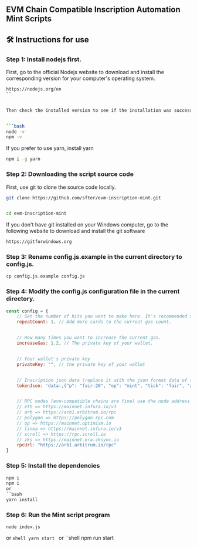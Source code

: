 ## EVM Chain Compatible Inscription Automation Mint Scripts


## 🛠 Instructions for use


### Step 1: Install nodejs first.


First, go to the official Nodejs website to download and install the corresponding version for your computer's operating system.


```bash
https://nodejs.org/en
``


Then check the installed version to see if the installation was successful.


```bash
node -v
npm -v
```


If you prefer to use yarn, install yarn
```bash
npm i -g yarn
```


### Step 2: Downloading the script source code
First, use git to clone the source code locally.
```bash
git clone https://github.com/sfter/evm-inscription-mint.git


cd evm-inscription-mint
```
If you don't have git installed on your Windows computer, go to the following website to download and install the git software
```bash
https://gitforwindows.org
```


### Step 3: Rename config.js.example in the current directory to config.js.
```bash
cp config.js.example config.js
```


### Step 4: Modify the config.js configuration file in the current directory.
```javascript
const config = {
    // Set the number of hits you want to make here. It's recommended that you don't make more than 50 hits at a time, or else you'll be unlinked.
    repeatCount: 1, // Add more cards to the current gas count.


    // How many times you want to increase the current gas.
    increaseGas: 1.2, // The private key of your wallet.


    // Your wallet's private key
    privateKey: "", // the private key of your wallet


    // Inscription json data (replace it with the json format data of the inscription you want to play)
    tokenJson: 'data:,{"p": "fair-20", "op": "mint", "tick": "fair", "amt": "1000"}', // RPC node (compatible with RPCs)


    // RPC nodes (evm-compatible chains are fine) use the node address of whichever chain you're playing on
    // eth => https://mainnet.infura.io/v3
    // arb => https://arb1.arbitrum.io/rpc
    // polygon => https://polygon-rpc.com
    // op => https://mainnet.optimism.io
    // linea => https://mainnet.infura.io/v3
    // scroll => https://rpc.scroll.io
    // zks => https://mainnet.era.zksync.io
    rpcUrl: "https://arb1.arbitrum.io/rpc"
}
```


### Step 5: Install the dependencies
```bash
npm i
npm i
or
``bash
yarn install
```


### Step 6: Run the Mint script program
```shell
node index.js
```
or
``shell
yarn start
``
or
``shell
npm run start
```